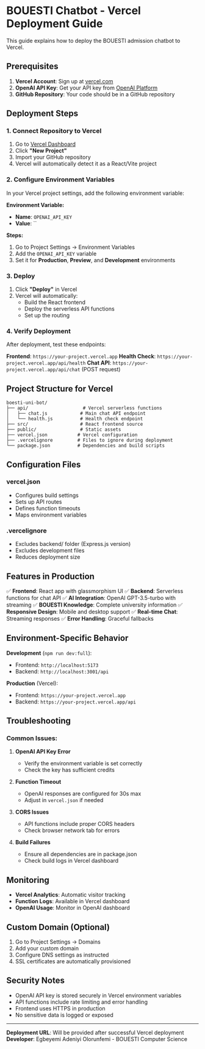 # BOUESTI Chatbot - Vercel Deployment Guide

This guide explains how to deploy the BOUESTI admission chatbot to Vercel.

## Prerequisites

1. **Vercel Account**: Sign up at [vercel.com](https://vercel.com)
2. **OpenAI API Key**: Get your API key from [OpenAI Platform](https://platform.openai.com)
3. **GitHub Repository**: Your code should be in a GitHub repository

## Deployment Steps

### 1. Connect Repository to Vercel

1. Go to [Vercel Dashboard](https://vercel.com/dashboard)
2. Click **"New Project"**
3. Import your GitHub repository
4. Vercel will automatically detect it as a React/Vite project

### 2. Configure Environment Variables

In your Vercel project settings, add the following environment variable:

**Environment Variable:**

- **Name**: `OPENAI_API_KEY`
- **Value**: ``

**Steps:**

1. Go to Project Settings → Environment Variables
2. Add the `OPENAI_API_KEY` variable
3. Set it for **Production**, **Preview**, and **Development** environments

### 3. Deploy

1. Click **"Deploy"** in Vercel
2. Vercel will automatically:
   - Build the React frontend
   - Deploy the serverless API functions
   - Set up the routing

### 4. Verify Deployment

After deployment, test these endpoints:

**Frontend**: `https://your-project.vercel.app`
**Health Check**: `https://your-project.vercel.app/api/health`
**Chat API**: `https://your-project.vercel.app/api/chat` (POST request)

## Project Structure for Vercel

```
boesti-uni-bot/
├── api/                    # Vercel serverless functions
│   ├── chat.js            # Main chat API endpoint
│   └── health.js          # Health check endpoint
├── src/                   # React frontend source
├── public/                # Static assets
├── vercel.json           # Vercel configuration
├── .vercelignore         # Files to ignore during deployment
└── package.json          # Dependencies and build scripts
```

## Configuration Files

### vercel.json

- Configures build settings
- Sets up API routes
- Defines function timeouts
- Maps environment variables

### .vercelignore

- Excludes backend/ folder (Express.js version)
- Excludes development files
- Reduces deployment size

## Features in Production

✅ **Frontend**: React app with glassmorphism UI
✅ **Backend**: Serverless functions for chat API
✅ **AI Integration**: OpenAI GPT-3.5-turbo with streaming
✅ **BOUESTI Knowledge**: Complete university information
✅ **Responsive Design**: Mobile and desktop support
✅ **Real-time Chat**: Streaming responses
✅ **Error Handling**: Graceful fallbacks

## Environment-Specific Behavior

**Development** (`npm run dev:full`):

- Frontend: `http://localhost:5173`
- Backend: `http://localhost:3001/api`

**Production** (Vercel):

- Frontend: `https://your-project.vercel.app`
- Backend: `https://your-project.vercel.app/api`

## Troubleshooting

### Common Issues:

1. **OpenAI API Key Error**

   - Verify the environment variable is set correctly
   - Check the key has sufficient credits

2. **Function Timeout**

   - OpenAI responses are configured for 30s max
   - Adjust in `vercel.json` if needed

3. **CORS Issues**

   - API functions include proper CORS headers
   - Check browser network tab for errors

4. **Build Failures**
   - Ensure all dependencies are in package.json
   - Check build logs in Vercel dashboard

## Monitoring

- **Vercel Analytics**: Automatic visitor tracking
- **Function Logs**: Available in Vercel dashboard
- **OpenAI Usage**: Monitor in OpenAI dashboard

## Custom Domain (Optional)

1. Go to Project Settings → Domains
2. Add your custom domain
3. Configure DNS settings as instructed
4. SSL certificates are automatically provisioned

## Security Notes

- OpenAI API key is stored securely in Vercel environment variables
- API functions include rate limiting and error handling
- Frontend uses HTTPS in production
- No sensitive data is logged or exposed

---

**Deployment URL**: Will be provided after successful Vercel deployment
**Developer**: Egbeyemi Adeniyi Olorunfemi - BOUESTI Computer Science
